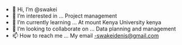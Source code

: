 - 👋 Hi, I’m @swakei
- 👀 I’m interested in ... Project management
- 🌱 I’m currently learning ... At mount Kenya University kenya
- 💞️ I’m looking to collaborate on ... Data planning and management
- 📫 How to reach me ... My email -swakeidenis@gmail.com

<!---
swakei/swakei is a ✨ special ✨ repository because its `README.md` (this file) appears on your GitHub profile.
You can click the Preview link to take a look at your changes.
--->
